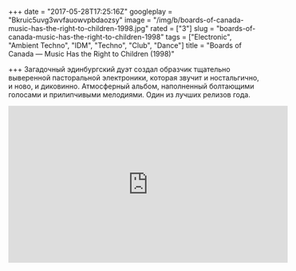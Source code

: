 +++
date = "2017-05-28T17:25:16Z"
googleplay = "Bkruic5uvg3wvfauowvpbdaozsy"
image = "/img/b/boards-of-canada-music-has-the-right-to-children-1998.jpg"
rated = ["3"]
slug = "boards-of-canada-music-has-the-right-to-children-1998"
tags = ["Electronic", "Ambient Techno", "IDM", "Techno", "Club", "Dance"]
title = "Boards of Canada — Music Has the Right to Children (1998)"

+++
Загадочный эдинбургский дуэт создал образчик тщательно выверенной пасторальной электроники, которая звучит и&nbsp;ностальгично, и&nbsp;ново, и&nbsp;диковинно. Атмосферный альбом, наполненный болтающими голосами и&nbsp;прилипчивыми мелодиями. Один из&nbsp;лучших релизов года.

<iframe width="560" height="315" src="https://www.youtube.com/embed/kqgqVGKWuDU" frameborder="0" allowfullscreen></iframe>